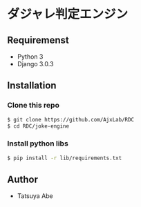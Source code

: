 # ダジャレ判定エンジン


## Requiremenst
- Python 3
- Django 3.0.3


## Installation
### Clone this repo
```sh
$ git clone https://github.com/AjxLab/RDC
$ cd RDC/joke-engine
```
### Install python libs
```sh
$ pip install -r lib/requirements.txt
```


## Author
- Tatsuya Abe
